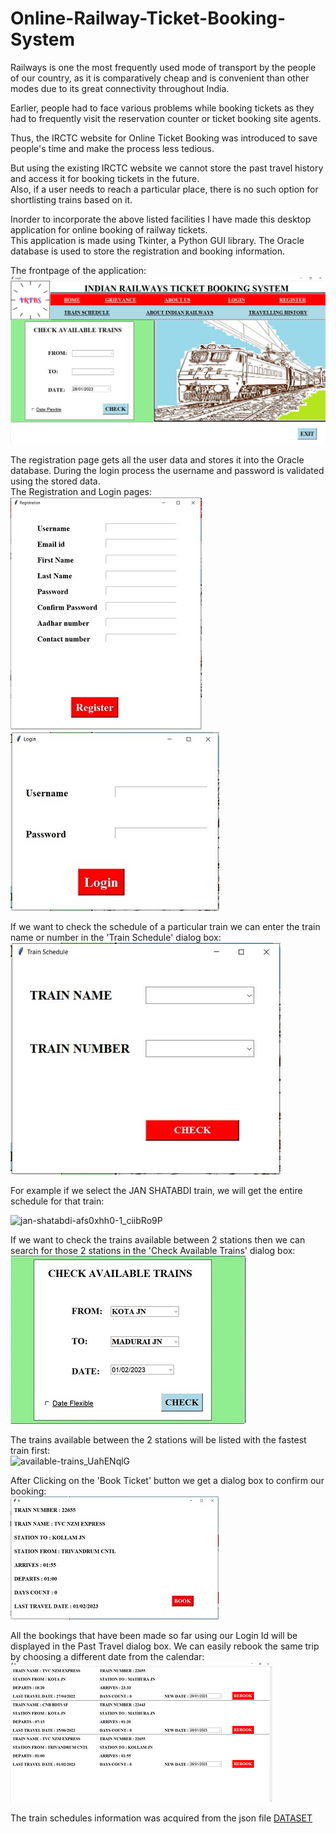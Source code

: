 # Online-Railway-Ticket-Booking-System
Railways is one the most frequently used mode of transport by the people of our country, as it is comparatively cheap and is convenient than other modes due to its great connectivity throughout India.  

Earlier, people had to face various problems while booking tickets as they had to frequently visit the reservation counter or ticket booking site agents.  

Thus, the IRCTC website for Online Ticket Booking was introduced to save people's time and make the process less tedious.  

But using the existing IRCTC website we cannot store the past travel history and access it for booking tickets in the future.  
Also, if a user needs to reach a particular place, there is no such option for shortlisting trains based on it.  

Inorder to incorporate the above listed facilities I have made this desktop application for online booking of railway tickets.  
This application is made using Tkinter, a Python GUI library. The Oracle database is used to store the registration and booking information.  

The frontpage of the application:  
![Front Page](SCREENSHOTS/FRONT_PAGE.png)  

The registration page gets all the user data and stores it into the Oracle database. During the login process the username and password is validated using the stored data.  
The Registration and Login pages:  
![Registration Page](SCREENSHOTS/REGISTRATION.JPG)               ![Login Page](SCREENSHOTS/LOGIN.JPG)  

If we want to check the schedule of a particular train we can enter the train name or number in the 'Train Schedule' dialog box:  
![Train Schedule](SCREENSHOTS/FIND_TRAIN.JPG)  

For example if we select the JAN SHATABDI train, we will get the entire schedule for that train:  

![jan-shatabdi-afs0xhh0-1_ciibRo9P](https://user-images.githubusercontent.com/89999331/223333482-df14f87a-22b1-42fa-b468-642e9f3d27de.gif)

If we want to check the trains available between 2 stations then we can search for those 2 stations in the 'Check Available Trains' dialog box:  
![Available Trains](SCREENSHOTS/Check_train_status.JPG)  

The trains available between the 2 stations will be listed with the fastest train first:  
![available-trains_UahENqlG](https://user-images.githubusercontent.com/89999331/223432127-9c273103-2656-4210-a434-3e4e0ecdea3c.gif)

After Clicking on the 'Book Ticket' button we get a dialog box to confirm our booking:  
![Confirm Booking](SCREENSHOTS/TRAIN_BOOKING.JPG)  

All the bookings that have been made so far using our Login Id will be displayed in the Past Travel dialog box. We can easily rebook the same trip by choosing a different date from the calendar:  
![Available Trains](SCREENSHOTS/TRAVEL_HISTORY.png)

The train schedules information was acquired from the json file [DATASET](trainslarge.json)


